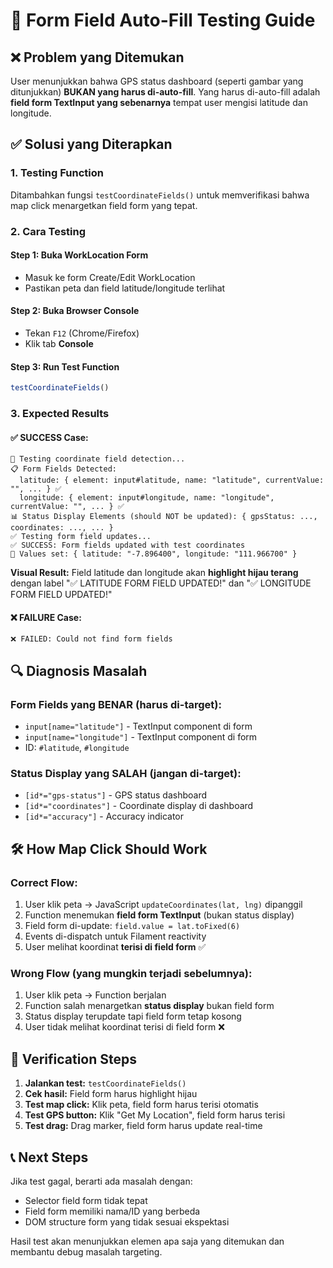 # 🎯 Form Field Auto-Fill Testing Guide

## ❌ Problem yang Ditemukan

User menunjukkan bahwa GPS status dashboard (seperti gambar yang ditunjukkan) **BUKAN yang harus di-auto-fill**. Yang harus di-auto-fill adalah **field form TextInput yang sebenarnya** tempat user mengisi latitude dan longitude.

## ✅ Solusi yang Diterapkan

### 1. **Testing Function**
Ditambahkan fungsi `testCoordinateFields()` untuk memverifikasi bahwa map click menargetkan field form yang tepat.

### 2. **Cara Testing**

#### **Step 1: Buka WorkLocation Form**
- Masuk ke form Create/Edit WorkLocation
- Pastikan peta dan field latitude/longitude terlihat

#### **Step 2: Buka Browser Console** 
- Tekan `F12` (Chrome/Firefox)
- Klik tab **Console**

#### **Step 3: Run Test Function**
```javascript
testCoordinateFields()
```

### 3. **Expected Results**

#### **✅ SUCCESS Case:**
```
🧪 Testing coordinate field detection...
📋 Form Fields Detected:
  latitude: { element: input#latitude, name: "latitude", currentValue: "", ... } ✅
  longitude: { element: input#longitude, name: "longitude", currentValue: "", ... } ✅
📊 Status Display Elements (should NOT be updated): { gpsStatus: ..., coordinates: ..., ... }
✅ Testing form field updates...
✅ SUCCESS: Form fields updated with test coordinates
📍 Values set: { latitude: "-7.896400", longitude: "111.966700" }
```

**Visual Result:** Field latitude dan longitude akan **highlight hijau terang** dengan label "✅ LATITUDE FORM FIELD UPDATED!" dan "✅ LONGITUDE FORM FIELD UPDATED!"

#### **❌ FAILURE Case:**
```
❌ FAILED: Could not find form fields
```

## 🔍 **Diagnosis Masalah**

### **Form Fields yang BENAR (harus di-target):**
- `input[name="latitude"]` - TextInput component di form
- `input[name="longitude"]` - TextInput component di form  
- ID: `#latitude`, `#longitude`

### **Status Display yang SALAH (jangan di-target):**
- `[id*="gps-status"]` - GPS status dashboard
- `[id*="coordinates"]` - Coordinate display di dashboard
- `[id*="accuracy"]` - Accuracy indicator

## 🛠️ **How Map Click Should Work**

### **Correct Flow:**
1. User klik peta → JavaScript `updateCoordinates(lat, lng)` dipanggil
2. Function menemukan **field form TextInput** (bukan status display)
3. Field form di-update: `field.value = lat.toFixed(6)`
4. Events di-dispatch untuk Filament reactivity
5. User melihat koordinat **terisi di field form** ✅

### **Wrong Flow (yang mungkin terjadi sebelumnya):**
1. User klik peta → Function berjalan
2. Function salah menargetkan **status display** bukan field form
3. Status display terupdate tapi field form tetap kosong
4. User tidak melihat koordinat terisi di field form ❌

## 🎯 **Verification Steps**

1. **Jalankan test:** `testCoordinateFields()`
2. **Cek hasil:** Field form harus highlight hijau
3. **Test map click:** Klik peta, field form harus terisi otomatis
4. **Test GPS button:** Klik "Get My Location", field form harus terisi
5. **Test drag:** Drag marker, field form harus update real-time

## 📞 **Next Steps**

Jika test gagal, berarti ada masalah dengan:
- Selector field form tidak tepat
- Field form memiliki nama/ID yang berbeda
- DOM structure form yang tidak sesuai ekspektasi

Hasil test akan menunjukkan elemen apa saja yang ditemukan dan membantu debug masalah targeting.